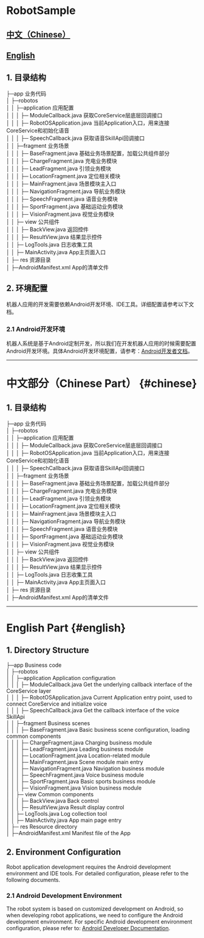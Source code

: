 # RobotSample

## [中文（Chinese）](#chinese)

## [English](#english)

## 1. 目录结构

├─app 业务代码  
│  ├─robotos  
│  │  ├─application 应用配置  
│  │  │	    ├─ ModuleCallback.java 获取CoreService层底层回调接口  
│  │  │     ├─ RobotOSApplication.java 当前Application入口，用来连接CoreService和初始化语音  
│  │  │     ├─ SpeechCallback.java 获取语音SkillApi回调接口  
│  │  ├─fragment 业务场景  
│  │  │     ├─ BaseFragment.java 基础业务场景配置，加载公共组件部分  
│  │  │     ├─ ChargeFragment.java 充电业务模块  
│  │  │     ├─ LeadFragment.java 引领业务模块  
│  │  │     ├─ LocationFragment.java 定位相关模块  
│  │  │     ├─ MainFragment.java 场景模块主入口  
│  │  │     ├─ NavigationFragment.java 导航业务模块  
│  │  │     ├─ SpeechFragment.java 语音业务模块  
│  │  │     ├─ SportFragment.java 基础运动业务模块  
│  │  │     ├─ VisionFragment.java 视觉业务模块  
│  │  ├─ view 公共组件  
│  │  │     ├─ BackView.java 返回控件  
│  │  │     ├─ ResultView.java 结果显示控件  
│  │  ├─ LogTools.java 日志收集工具  
│  │  ├─ MainActivity.java App主页面入口  
│  ├─ res 资源目录  
│  ├─AndroidManifest.xml App的清单文件  

## 2. 环境配置

机器人应用的开发需要依赖Android开发环境、IDE工具。详细配置请参考以下文档。

### 2.1 Android开发环境

机器人系统是基于Android定制开发，所以我们在开发机器人应用的时候需要配置Android开发环境。具体Android开发环境配置，请参考：[Android开发者文档](https://developer.android.com/)。

---

# 中文部分（Chinese Part） {#chinese}

## 1. 目录结构

├─app 业务代码  
│  ├─robotos  
│  │  ├─application 应用配置  
│  │  │	    ├─ ModuleCallback.java 获取CoreService层底层回调接口  
│  │  │     ├─ RobotOSApplication.java 当前Application入口，用来连接CoreService和初始化语音  
│  │  │     ├─ SpeechCallback.java 获取语音SkillApi回调接口  
│  │  ├─fragment 业务场景  
│  │  │     ├─ BaseFragment.java 基础业务场景配置，加载公共组件部分  
│  │  │     ├─ ChargeFragment.java 充电业务模块  
│  │  │     ├─ LeadFragment.java 引领业务模块  
│  │  │     ├─ LocationFragment.java 定位相关模块  
│  │  │     ├─ MainFragment.java 场景模块主入口  
│  │  │     ├─ NavigationFragment.java 导航业务模块  
│  │  │     ├─ SpeechFragment.java 语音业务模块  
│  │  │     ├─ SportFragment.java 基础运动业务模块  
│  │  │     ├─ VisionFragment.java 视觉业务模块  
│  │  ├─ view 公共组件  
│  │  │     ├─ BackView.java 返回控件  
│  │  │     ├─ ResultView.java 结果显示控件  
│  │  ├─ LogTools.java 日志收集工具  
│  │  ├─ MainActivity.java App主页面入口  
│  ├─ res 资源目录  
│  ├─AndroidManifest.xml App的清单文件  

---

# English Part {#english}

## 1. Directory Structure

├─app Business code  
│  ├─robotos  
│  │  ├─application Application configuration  
│  │  │	    ├─ ModuleCallback.java Get the underlying callback interface of the CoreService layer  
│  │  │     ├─ RobotOSApplication.java Current Application entry point, used to connect CoreService and initialize voice  
│  │  │     ├─ SpeechCallback.java Get the callback interface of the voice SkillApi  
│  │  ├─fragment Business scenes  
│  │  │     ├─ BaseFragment.java Basic business scene configuration, loading common components  
│  │  │     ├─ ChargeFragment.java Charging business module  
│  │  │     ├─ LeadFragment.java Leading business module  
│  │  │     ├─ LocationFragment.java Location-related module  
│  │  │     ├─ MainFragment.java Scene module main entry  
│  │  │     ├─ NavigationFragment.java Navigation business module  
│  │  │     ├─ SpeechFragment.java Voice business module  
│  │  │     ├─ SportFragment.java Basic sports business module  
│  │  │     ├─ VisionFragment.java Vision business module  
│  │  ├─ view Common components  
│  │  │     ├─ BackView.java Back control  
│  │  │     ├─ ResultView.java Result display control  
│  │  ├─ LogTools.java Log collection tool  
│  │  ├─ MainActivity.java App main page entry  
│  ├─ res Resource directory  
│  ├─AndroidManifest.xml Manifest file of the App  

## 2. Environment Configuration

Robot application development requires the Android development environment and IDE tools. For detailed configuration, please refer to the following documents.

### 2.1 Android Development Environment

The robot system is based on customized development on Android, so when developing robot applications, we need to configure the Android development environment. For specific Android development environment configuration, please refer to: [Android Developer Documentation](https://developer.android.com/).